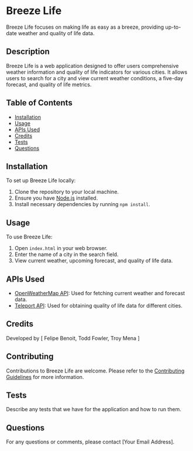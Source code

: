 # Breeze Life

Breeze Life focuses on making life as easy as a breeze, providing up-to-date weather and quality of life data.

## Description

Breeze Life is a web application designed to offer users comprehensive weather information and quality of life indicators for various cities. It allows users to search for a city and view current weather conditions, a five-day forecast, and quality of life metrics.

## Table of Contents

- [Installation](#installation)
- [Usage](#usage)
- [APIs Used](#apis-used)
- [Credits](#credits)
- [Tests](#tests)
- [Questions](#questions)

## Installation

To set up Breeze Life locally:
1. Clone the repository to your local machine.
2. Ensure you have [Node.js](https://nodejs.org/) installed.
3. Install necessary dependencies by running `npm install`.

## Usage 

To use Breeze Life:
1. Open `index.html` in your web browser.
2. Enter the name of a city in the search field.
3. View current weather, upcoming forecast, and quality of life data.

## APIs Used

- [OpenWeatherMap API](https://openweathermap.org/api): Used for fetching current weather and forecast data.
- [Teleport API](https://developers.teleport.org/): Used for obtaining quality of life data for different cities.

## Credits

Developed by [ Felipe Benoit, Todd Fowler, Troy Mena ]

## Contributing

Contributions to Breeze Life are welcome. Please refer to the [Contributing Guidelines](CONTRIBUTING.md) for more information.

## Tests

Describe any tests that we have for the application and how to run them.

## Questions

For any questions or comments, please contact [Your Email Address].
